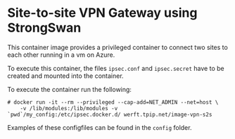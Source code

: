 # Site-to-site VPN Gateway using StrongSwan

This container image provides a privileged container to connect two sites
to each other running in a vm on Azure.

To execute this container, the files `ipsec.conf` and `ipsec.secret` have to be
created and mounted into the container.

To execute the container run the following:
```
# docker run -it --rm --privileged --cap-add=NET_ADMIN --net=host \
    -v /lib/modules:/lib/modules -v `pwd`/my_config:/etc/ipsec.docker.d/ werft.tpip.net/image-vpn-s2s
```

Examples of these configfiles can be found in the `config` folder.

